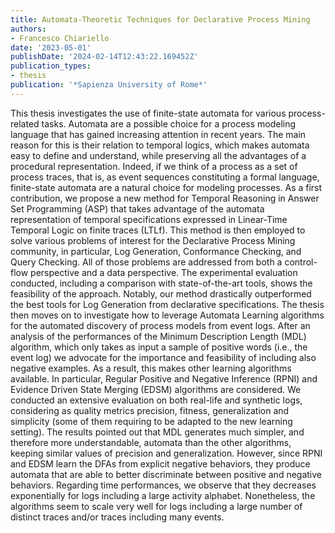 ```yaml
---
title: Automata-Theoretic Techniques for Declarative Process Mining
authors:
- Francesco Chiariello
date: '2023-05-01'
publishDate: '2024-02-14T12:43:22.169452Z'
publication_types:
- thesis
publication: '*Sapienza University of Rome*'
---
```

This thesis investigates the use of finite-state automata for various process-related tasks. Automata are a possible choice for a process modeling language that has gained increasing attention in recent years. The main reason for this is their relation to temporal logics, which makes automata easy to define and understand, while preserving all the advantages of a procedural representation. Indeed, if we think of a process as a set of process traces, that is, as event sequences constituting a formal language, finite-state automata are a natural choice for modeling processes. As a first contribution, we propose a new method for Temporal Reasoning in Answer Set Programming (ASP) that takes advantage of the automata representation of temporal specifications expressed in Linear-Time Temporal Logic on finite traces (LTLf). This method is then employed to solve various problems of interest for the Declarative Process Mining community, in particular, Log Generation, Conformance Checking, and Query Checking. All of those problems are addressed from both a control-flow perspective and a data perspective. The experimental evaluation conducted, including a comparison with state-of-the-art tools, shows the feasibility of the approach. Notably, our method drastically outperformed the best tools for Log Generation from declarative specifications. The thesis then moves on to investigate how to leverage Automata Learning algorithms for the automated discovery of process models from event logs. After an analysis of the performances of the Minimum Description Length (MDL) algorithm, which only takes as input a sample of positive words (i.e., the event log) we advocate for the importance and feasibility of including also negative examples. As a result, this makes other learning algorithms available. In particular, Regular Positive and Negative Inference (RPNI) and Evidence Driven State Merging (EDSM) algorithms are considered. We conducted an extensive evaluation on both real-life and synthetic logs, considering as quality metrics precision, fitness, generalization and simplicity (some of them requiring to be adapted to the new learning setting). The results pointed out that MDL generates much simpler, and therefore more understandable, automata than the other algorithms, keeping similar values of precision and generalization. However, since RPNI and EDSM learn the DFAs from explicit negative behaviors, they produce automata that are able to better discriminate between positive and negative behaviors. Regarding time performances, we observe that they decreases exponentially for logs including a large activity alphabet. Nonetheless, the algorithms seem to scale very well for logs including a large number of distinct traces and/or traces including many events.